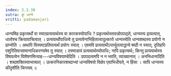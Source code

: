 ```yaml
---
index: 3.3.30
sutra: कॄ धान्ये
vritti: padamanjari
---
```


 धान्यमिह प्रकृत्यर्थो वा स्यात्प्रत्ययार्थस्य वा कारकस्योपाधिः ? प्रकृत्यर्थस्तावन्नोपपद्यते, धान्यस्य द्रव्यत्वात्, धातोश्च क्रियावाचित्वात् । प्रत्ययार्थोपाधित्वे तु प्रत्ययेनाभिहितात्वादुत्कारो धान्यस्येति धान्यशब्दस्य प्रयोगो न प्राप्नोति । अथापि विस्पष्टप्रतिपत्यर्थं प्रयोगः स्यात् । एवमपि प्रत्ययार्थेऽन्तर्भूतत्वाद्धन्ये षष्ठी न स्यात्, दृतिहरिः पशुरितिवत्सामानाधिकरण्यमेव तु स्यात् । तस्मान्नायं प्रत्ययार्थस्योपाधिः; नापि प्रकृत्यर्थः; किन्तु प्रत्ययार्थस्य विषयत्वेन विशेषणमित्याह---धान्यविषयश्चेदिति । उपपदत्वमपि न न भवति, व्याख्यानात् । अनभिधानादिति । शब्दशक्तिस्वाभाव्यात् । उत्करनिकारशब्दाभ्यां धान्यविषयो विक्षेप एवाभिधीयते, न हिंसा । सापि धान्यस्य कीदृशीति चिन्त्यम् ॥